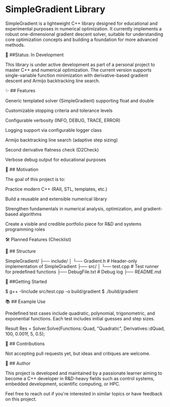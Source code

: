 # SimpleGradient Library

SimpleGradient is a lightweight C++ library designed for educational and experimental purposes in numerical optimization. It currently implements a robust one-dimensional gradient descent solver, suitable for understanding core optimization concepts and building a foundation for more advanced methods.

🚧 ##Status: In Development

This library is under active development as part of a personal project to master C++ and numerical optimization. The current version supports single-variable function minimization with derivative-based gradient descent and Armijo backtracking line search.

✨ ## Features

Generic templated solver (SimpleGradient<T>) supporting float and double

Customizable stopping criteria and tolerance levels

Configurable verbosity (INFO, DEBUG, TRACE, ERROR)

Logging support via configurable logger class

Armijo backtracking line search (adaptive step sizing)

Second derivative flatness check (D2Check)

Verbose debug output for educational purposes

🧠 ## Motivation

The goal of this project is to:

Practice modern C++ (RAII, STL, templates, etc.)

Build a reusable and extensible numerical library

Strengthen fundamentals in numerical analysis, optimization, and gradient-based algorithms

Create a visible and credible portfolio piece for R&D and systems programming roles

🛠 Planned Features (Checklist)



📁 ## Structure

SimpleGradient/
├── include/
│   └── Gradient.h      # Header-only implementation of SimpleGradient
├── src/
│   └── test.cpp        # Test runner for predefined functions
├── DebugFile.txt           # Debug log 
├── README.md

🚀 ##Getting Started

$ g++ -Iinclude src/test.cpp -o build/gradient
$ ./build/gradient

📚 ## Example Use

Predefined test cases include quadratic, polynomial, trigonometric, and exponential functions. Each test includes initial guesses and step sizes.

Result Res = Solver.Solve(Functions::Quad, "Quadratic", Derivatives::dQuad, 100, 0.001f, 5, 0.5);

🤝 ## Contributions

Not accepting pull requests yet, but ideas and critiques are welcome.

🧾 ## Author

This project is developed and maintained by a passionate learner aiming to become a C++ developer in R&D-heavy fields such as control systems, embedded development, scientific computing, or HPC.

Feel free to reach out if you're interested in similar topics or have feedback on this project.
